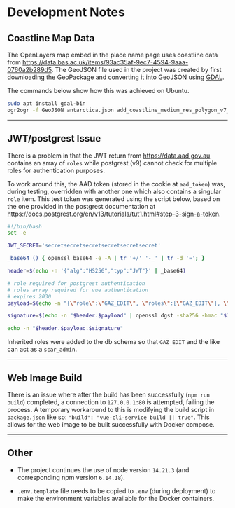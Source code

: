 # Development Notes

## Coastline Map Data

The OpenLayers map embed in the place name page uses coastline data from <https://data.bas.ac.uk/items/93ac35af-9ec7-4594-9aaa-0760a2b289d5>. The GeoJSON file used in the project was created by first downloading the GeoPackage and converting it into GeoJSON using [GDAL](https://gdal.org/en/stable/).

The commands below show how this was achieved on Ubuntu.
```bash
sudo apt install gdal-bin
ogr2ogr -f GeoJSON antarctica.json add_coastline_medium_res_polygon_v7_10.gpkg add_coastline_medium_res_polygon_v7_10
```
---

## JWT/postgrest Issue

There is a problem in that the JWT return from <https://data.aad.gov.au> contains an array of `roles` while postgrest (v9) cannot check for multiple roles for authentication purposes.

To work around this, the AAD token (stored in the cookie at `aad_token`) was, during testing, overridden with another one which also contains a singular `role` item. This test token was generated using the script below, based on the one provided in the postgrest documentation at <https://docs.postgrest.org/en/v13/tutorials/tut1.html#step-3-sign-a-token>.

```bash
#!/bin/bash
set -e

JWT_SECRET='secretsecretsecretsecretsecretsecret'

_base64 () { openssl base64 -e -A | tr '+/' '-_' | tr -d '='; }

header=$(echo -n '{"alg":"HS256","typ":"JWT"}' | _base64)

# role required for postgrest authentication
# roles array required for vue authentication
# expires 2030
payload=$(echo -n "{\"role\":\"GAZ_EDIT\", \"roles\":[\"GAZ_EDIT\"], \"user\": {\"username\": \"test\"}, \"iat\":1758248439, \"exp\":1915978831}" | _base64)

signature=$(echo -n "$header.$payload" | openssl dgst -sha256 -hmac "$JWT_SECRET" -binary | _base64)

echo -n "$header.$payload.$signature"
```

Inherited roles were added to the db schema so that `GAZ_EDIT` and the like can act as a `scar_admin`.

---

## Web Image Build

There is an issue where after the build has been successfully (`npm run build`) completed, a connection to `127.0.0.1:80` is attempted, failing the process. A temporary workaround to this is modifying the build script in `package.json` like so: `"build": "vue-cli-service build || true"`. This allows for the web image to be built successfully with Docker compose.

---

## Other

- The project continues the use of node version `14.21.3` (and corresponding npm version `6.14.18`).

- `.env.template` file needs to be copied to `.env` (during deployment) to make the environment variables available for the Docker containers.
